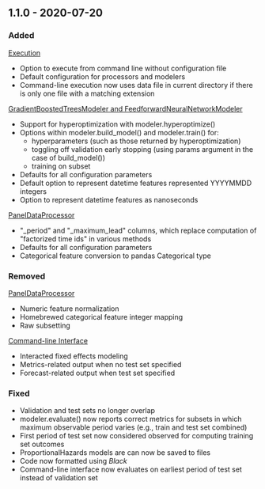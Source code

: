 ## 1.1.0 - 2020-07-20

### Added

<u>Execution</u>

- Option to execute from command line without configuration file
- Default configuration for processors and modelers
- Command-line execution now uses data file in current directory if there is only one file with a matching extension

<u>GradientBoostedTreesModeler and FeedforwardNeuralNetworkModeler</u>

- Support for hyperoptimization with modeler.hyperoptimize()
- Options within modeler.build_model() and modeler.train() for:
  - hyperparameters (such as those returned by hyperoptimization)
  - toggling off validation early stopping (using params argument in the case of build_model())
  - training on subset
- Defaults for all configuration parameters
- Default option to represent datetime features represented YYYYMMDD integers
- Option to represent datetime features as nanoseconds

<u>PanelDataProcessor</u>

- "\_period" and "\_maximum_lead" columns, which replace computation of "factorized time ids" in various methods
- Defaults for all configuration parameters
- Categorical feature conversion to pandas Categorical type

### Removed

<u>PanelDataProcessor</u>

- Numeric feature normalization
- Homebrewed categorical feature integer mapping
- Raw subsetting

<u>Command-line Interface</u>

- Interacted fixed effects modeling
- Metrics-related output when no test set specified
- Forecast-related output when test set specified

### Fixed

- Validation and test sets no longer overlap
- modeler.evaluate() now reports correct metrics for subsets in which maximum observable period varies (e.g., train and test set combined)
- First period of test set now considered observed for computing training set outcomes
- ProportionalHazards models are can now be saved to files
- Code now formatted using _Black_
- Command-line interface now evaluates on earliest period of test set instead of validation set

